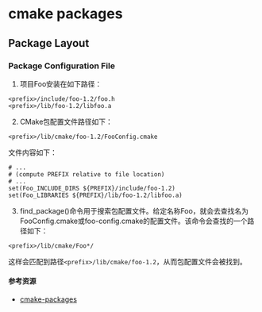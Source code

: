 # cmake packages

## Package Layout

### Package Configuration File

1. 项目Foo安装在如下路径：

```
<prefix>/include/foo-1.2/foo.h
<prefix>/lib/foo-1.2/libfoo.a
```

2. CMake包配置文件路径如下：

```
<prefix>/lib/cmake/foo-1.2/FooConfig.cmake
```

文件内容如下：

```
# ...
# (compute PREFIX relative to file location)
# ...
set(Foo_INCLUDE_DIRS ${PREFIX}/include/foo-1.2)
set(Foo_LIBRARIES ${PREFIX}/lib/foo-1.2/libfoo.a)
```

3. find_package()命令用于搜索包配置文件。给定名称Foo，就会去查找名为FooConfig.cmake或foo-config.cmake的配置文件。该命令会查找的一个路径如下：

```
<prefix>/lib/cmake/Foo*/
```

这样会匹配到路径`<prefix>/lib/cmake/foo-1.2`，从而包配置文件会被找到。


#### 参考资源

- [cmake-packages](https://cmake.org/cmake/help/latest/manual/cmake-packages.7.html)

